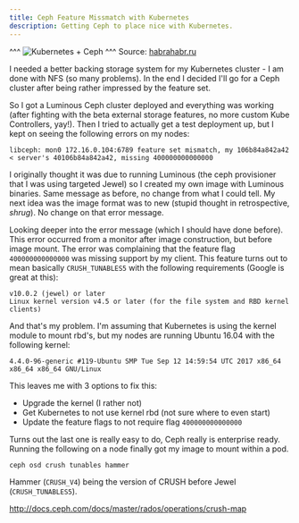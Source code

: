 ```yaml
---
title: Ceph Feature Missmatch with Kubernetes
description: Getting Ceph to place nice with Kubernetes.
---
```


^^^
![Kubernetes + Ceph](/posts/archive/content/images/2017/kubernetes-plus-ceph.png)
^^^ Source: [habrahabr.ru](https://habrahabr.ru/company/flant/blog/329666/)

I needed a better backing storage system for my Kubernetes cluster - I am done with NFS (so many problems). In the end I decided I'll go for a Ceph cluster after being rather impressed by the feature set.

So I got a Luminous Ceph cluster deployed and everything was working (after fighting with the beta external storage features, no more custom Kube Controllers, yay!). Then I tried to actually get a test deployment up, but I kept on seeing the following errors on my nodes:

```log
libceph: mon0 172.16.0.104:6789 feature set mismatch, my 106b84a842a42 < server's 40106b84a842a42, missing 400000000000000
```

I originally thought it was due to running Luminous (the ceph provisioner that I was using targeted Jewel) so I created my own image with Luminous binaries. Same message as before, no change from what I could tell. My next idea was the image format was to new (stupid thought in retrospective, *shrug*). No change on that error message.

Looking deeper into the error message (which I should have done before). This error occurred from a monitor after image construction, but before image mount. The error was complaining that the feature flag `400000000000000` was missing support by my client. This feature turns out to mean basically `CRUSH_TUNABLES5` with the following requirements (Google is great at this):

```
v10.0.2 (jewel) or later
Linux kernel version v4.5 or later (for the file system and RBD kernel clients)
```

And that's my problem. I'm assuming that Kubernetes is using the kernel module to mount rbd's, but my nodes are running Ubuntu 16.04 with the following kernel:

```
4.4.0-96-generic #119-Ubuntu SMP Tue Sep 12 14:59:54 UTC 2017 x86_64 x86_64 x86_64 GNU/Linux
```

This leaves me with 3 options to fix this:

* Upgrade the kernel (I rather not)
* Get Kubernetes to not use kernel rbd (not sure where to even start)
* Update the feature flags to not require flag `400000000000000`

Turns out the last one is really easy to do, Ceph really is enterprise ready. Running the following on a node finally got my image to mount within a pod.

```bash
ceph osd crush tunables hammer
```

Hammer (`CRUSH_V4`) being the version of CRUSH before Jewel (`CRUSH_TUNABLES5`).

http://docs.ceph.com/docs/master/rados/operations/crush-map
